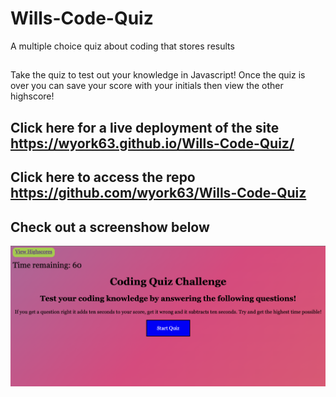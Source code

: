 # Wills-Code-Quiz
A multiple choice quiz about coding that stores results


##

Take the quiz to test out your knowledge in Javascript! Once the quiz is over you can save your score with your initials then view the other highscore! 

## Click here for a live deployment of the site https://wyork63.github.io/Wills-Code-Quiz/

## Click here to access the repo https://github.com/wyork63/Wills-Code-Quiz

## Check out a screenshow below 
![Screenshot of Code Quiz](/image/code-quiz.png)

